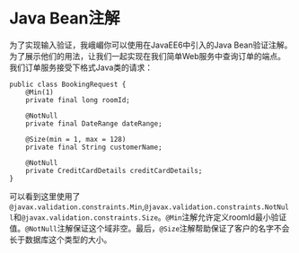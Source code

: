 # Java Bean注解

为了实现输入验证，我峨嵋你可以使用在JavaEE6中引入的Java Bean验证注解。为了展示他们的用法，让我们一起实现在我们简单Web服务中查询订单的端点。我们订单服务接受下格式Java类的请求：

```
public class BookingRequest {
    @Min(1)  
    private final long roomId;

    @NotNull  
    private final DateRange dateRange;
  
    @Size(min = 1, max = 128)  
    private final String customerName;

    @NotNull  
    private CreditCardDetails creditCardDetails; 
}
```

可以看到这里使用了`@javax.validation.constraints.Min`,`@javax.validation.constraints.NotNull`和`@javax.validation.constraints.Size`。`@Min`注解允许定义roomId最小验证值。`@NotNull`注解保证这个域非空。最后，`@Size`注解帮助保证了客户的名字不会长于数据库这个类型的大小。

